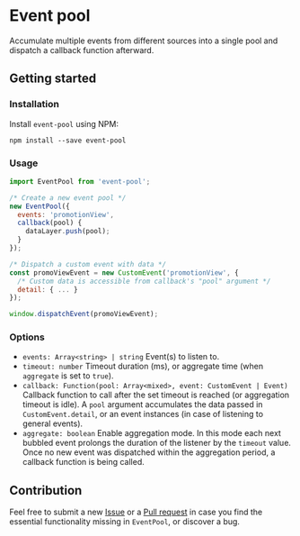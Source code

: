 # Event pool
Accumulate multiple events from different sources into a single pool and dispatch a callback function afterward.

## Getting started
### Installation
Install `event-pool` using NPM:
```
npm install --save event-pool
```

### Usage
```js
import EventPool from 'event-pool';

/* Create a new event pool */
new EventPool({
  events: 'promotionView',
  callback(pool) {
    dataLayer.push(pool);
  }
});

/* Dispatch a custom event with data */
const promoViewEvent = new CustomEvent('promotionView', {
  /* Custom data is accessible from callback's "pool" argument */
  detail: { ... }
});

window.dispatchEvent(promoViewEvent);
```

### Options
* `events: Array<string> | string` Event(s) to listen to.
* `timeout: number` Timeout duration (ms), or aggregate time (when `aggregate` is set to `true`).
* `callback: Function(pool: Array<mixed>, event: CustomEvent | Event)` Callback function to call after the set timeout is reached (or aggregation timeout is idle). A `pool` argument accumulates the data passed in `CustomEvent.detail`, or an event instances (in case of listening to general events).
* `aggregate: boolean` Enable aggregation mode. In this mode each next bubbled event prolongs the duration of the listener by the `timeout` value. Once no new event was dispatched within the aggregation period, a callback function is being called.

## Contribution
Feel free to submit a new [Issue](https://github.com/kettanaito/event-pool/issues) or a [Pull request](https://github.com/kettanaito/event-pool/pulls) in case you find the essential functionality missing in `EventPool`, or discover a bug.